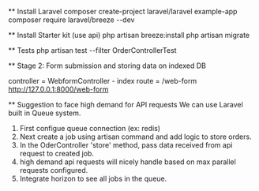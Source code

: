 ** Install Laravel
composer create-project laravel/laravel example-app
composer require laravel/breeze --dev

** Install Starter kit (use api)
php artisan breeze:install
php artisan migrate

** Tests
php artisan test --filter OrderControllerTest

** Stage 2: Form submission and storing data on indexed DB

controller = WebformController - index
route = /web-form
http://127.0.0.1:8000/web-form

** Suggestion to face high demand for API requests
We can use Laravel built in Queue system. 
1. First configue queue connection (ex: redis)
2. Next create a job using artisan command and add logic to store orders.
3. In the OderController 'store' method, pass data received from api request to created job.
4. high demand api requests will nicely handle based on max parallel requests configured.
5. Integrate horizon to see all jobs in the queue. 
